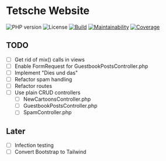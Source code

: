 # Tetsche Website

![PHP version](https://img.shields.io/badge/php-8.2-brightgreen)
![License](https://img.shields.io/github/license/toddy15/tetsche?color=bright)
[![Build](https://img.shields.io/github/actions/workflow/status/toddy15/tetsche/test.yml)](https://github.com/toddy15/tetsche/actions/workflows/test.yml)
[![Maintainability](https://img.shields.io/codeclimate/maintainability/toddy15/tetsche)](https://codeclimate.com/github/toddy15/tetsche)
[![Coverage](https://img.shields.io/codeclimate/coverage/toddy15/tetsche)](https://codeclimate.com/github/toddy15/tetsche)

## TODO

* [ ] Get rid of mix() calls in views
* [ ] Enable FormRequest for GuestbookPostsController.php
* [ ] Implement "Dies und das"
* [ ] Refactor spam handling
* [ ] Refactor routes
* [ ] Use plain CRUD controllers
  * [ ] NewCartoonsController.php
  * [ ] GuestbookPostsController.php
  * [ ] SpamController.php

## Later
* [ ] Infection testing
* [ ] Convert Bootstrap to Tailwind
